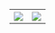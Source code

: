 <table style="width: 100%;">
  <tr>
    <th><img src="https://github-readme-stats.vercel.app/api?username=RubyDevil&theme=transparent&show_icons=true&hide_border=true&count_private=true"/></th>
    <th><img src="https://github-readme-streak-stats.herokuapp.com/?user=RubyDevil&theme=transparent&hide_border=true"/></th>
  </tr>
</div>

